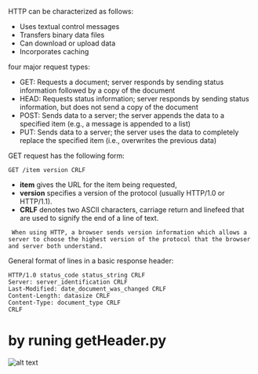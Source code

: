 HTTP can be characterized as follows:
* Uses textual control messages 
* Transfers binary data files 
* Can download or upload data 
* Incorporates caching

four major request types:
* GET:
Requests a document; server responds by sending status information followed by a copy of the document
* HEAD:
Requests status information; server responds by sending status information, but does not send a copy of the document
* POST:
Sends data to a server; the server appends the data to a specified item (e.g., a message is appended to a list)
* PUT:
Sends data to a server; the server uses the data to completely replace the specified item (i.e., overwrites the previous data)

GET request has the following form:
```
GET /item version CRLF
```
 * __item__ gives the URL for the item being requested, 
 * __version__ specifies a version of the protocol (usually HTTP/1.0 or HTTP/1.1).
 * __CRLF__ denotes two ASCII characters, carriage return and linefeed that are used to signify the end of a line of text.

```
 When using HTTP, a browser sends version information which allows a server to choose the highest version of the protocol that the browser and server both understand.
 ```

General format of lines in a basic response header:
```
HTTP/1.0 status_code status_string CRLF
Server: server_identification CRLF 
Last-Modified: date_document_was_changed CRLF 
Content-Length: datasize CRLF
Content-Type: document_type CRLF 
CRLF
````
# by runing getHeader.py
![alt text](https://github.com/gu2rks/BlackPy/blob/master/pic/Screenshot%202018-12-24%20at%2023.37.49.png)